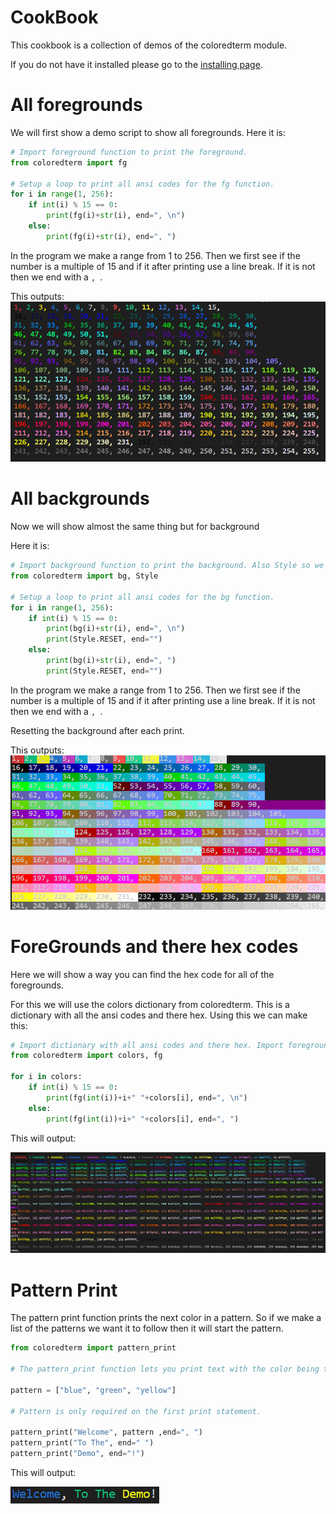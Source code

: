 # CookBook

This cookbook is a collection of demos of the coloredterm module.

If you do not have it installed please go to the [installing page](install.md).

# All foregrounds

We will first show a demo script to show all foregrounds.
Here it is:
```py
# Import foreground function to print the foreground.
from coloredterm import fg

# Setup a loop to print all ansi codes for the fg function.
for i in range(1, 256):
    if int(i) % 15 == 0:
        print(fg(i)+str(i), end=", \n")
    else:
        print(fg(i)+str(i), end=", ")

```

In the program we make a range from 1 to 256.
Then we first see if the number is a multiple of 15 and if it after printing use a line break. If it is not then we end with a ``, ``.

This outputs:
![](demo/All-ForeGrounds.PNG)

# All backgrounds

Now we will show almost the same thing but for background

Here it is:
```py
# Import background function to print the background. Also Style so we can clear the background after each print.
from coloredterm import bg, Style

# Setup a loop to print all ansi codes for the bg function.
for i in range(1, 256):
    if int(i) % 15 == 0:
        print(bg(i)+str(i), end=", \n")
        print(Style.RESET, end="")
    else:
        print(bg(i)+str(i), end=", ")
        print(Style.RESET, end="")


```

In the program we make a range from 1 to 256.
Then we first see if the number is a multiple of 15 and if it after printing use a line break. If it is not then we end with a ``, ``.

Resetting the background after each print.

This outputs:   
![](demo/All-BackGrounds.PNG)

# ForeGrounds and there hex codes
Here we will show a way you can find the hex code for all of the foregrounds.

For this we will use the colors dictionary from coloredterm.
This is a dictionary with all the ansi codes and there hex.
Using this we can make this:
```py
# Import dictionary with all ansi codes and there hex. Import foreground function to print the foreground.
from coloredterm import colors, fg

for i in colors:
    if int(i) % 15 == 0:
        print(fg(int(i))+i+" "+colors[i], end=", \n")
    else:
        print(fg(int(i))+i+" "+colors[i], end=", ")
```

This will output:

![](demo/ForeGrounds-HexCodes.PNG)

# Pattern Print

The pattern print function prints the next color in a pattern. So if we make a list of the patterns we want it to follow then it will start the pattern.


```py
from coloredterm import pattern_print

# The pattern_print function lets you print text with the color being the next one in the pattern.

pattern = ["blue", "green", "yellow"]

# Pattern is only required on the first print statement.

pattern_print("Welcome", pattern ,end=", ")
pattern_print("To The", end=" ")
pattern_print("Demo", end="!")
```

This will output:

![](demo/Pattern-Print.PNG)